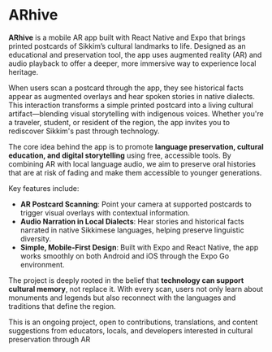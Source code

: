 # ARhive

**ARhive** is a mobile AR app built with React Native and Expo that brings printed postcards of Sikkim’s cultural landmarks to life. Designed as an educational and preservation tool, the app uses augmented reality (AR) and audio playback to offer a deeper, more immersive way to experience local heritage.

When users scan a postcard through the app, they see historical facts appear as augmented overlays and hear spoken stories in native dialects. This interaction transforms a simple printed postcard into a living cultural artifact—blending visual storytelling with indigenous voices. Whether you're a traveler, student, or resident of the region, the app invites you to rediscover Sikkim's past through technology.

The core idea behind the app is to promote **language preservation, cultural education, and digital storytelling** using free, accessible tools. By combining AR with local language audio, we aim to preserve oral histories that are at risk of fading and make them accessible to younger generations.

Key features include:
- **AR Postcard Scanning**: Point your camera at supported postcards to trigger visual overlays with contextual information.
- **Audio Narration in Local Dialects**: Hear stories and historical facts narrated in native Sikkimese languages, helping preserve linguistic diversity.
- **Simple, Mobile-First Design**: Built with Expo and React Native, the app works smoothly on both Android and iOS through the Expo Go environment.

The project is deeply rooted in the belief that **technology can support cultural memory**, not replace it. With every scan, users not only learn about monuments and legends but also reconnect with the languages and traditions that define the region.

This is an ongoing project, open to contributions, translations, and content suggestions from educators, locals, and developers interested in cultural preservation through AR

